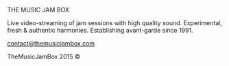 THE MUSIC JAM BOX

Live video-streaming of jam sessions with high quality sound. Experimental, fresh & authentic harmonies.
Establishing avant-garde since 1991.

contact@themusicjambox.com

TheMusicJamBox 2015 ©
